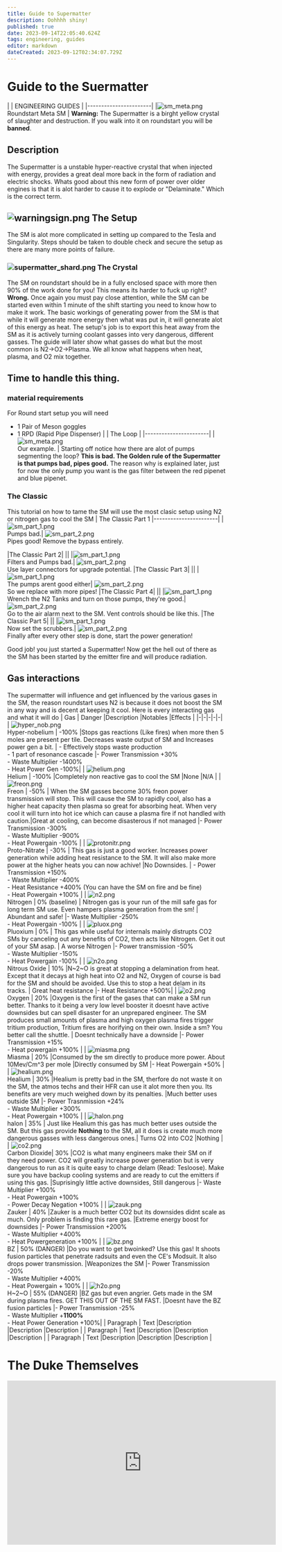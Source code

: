 ```yaml
---
title: Guide to Supermatter
description: Oohhhh shiny!
published: true
date: 2023-09-14T22:05:40.624Z
tags: engineering, guides
editor: markdown
dateCreated: 2023-09-12T02:34:07.729Z
---
```


# Guide to the Suermatter

|                             | ENGINEERING GUIDES                                                                                 |
|-----------------------|
|![sm_meta.png](/jobs/engineering/sm_meta.png) <br>Roundstart Meta SM | **Warning:** The Supermatter is a birght yellow crystal of slaughter and destruction. If you walk into it on roundstart you will be **banned**.

## Description 
The Supermatter is a unstable hyper-reactive crystal that when injected with energy, provides a great deal more back in the form of radiation and electric shocks.
Whats good about this new form of power over older engines is that it is alot harder to cause it to explode or "Delaminate." Which is the correct term.


## ![warningsign.png](/jobs/engineering/warningsign.png) The Setup
The SM is alot more complicated in setting up compared to the Tesla and Singularity. Steps should be taken to double check and secure the setup as there are many more points of failure.
### ![supermatter_shard.png](/jobs/engineering/supermatter_shard.png) The Crystal
The SM on roundstart should be in a fully enclosed space with more then 90% of the work done for you! This means its harder to fuck up right? **Wrong.** Once again you must pay close attention, while the SM can be started even within 1 minute of the shift starting you need to know how to make it work.
The basic workings of generating power from the SM is that while it will generate more energy then what was put in, it will generate alot of this energy as heat. The setup's job is to export this heat away from the SM as it is actively turning coolant gasses into very dangerous, different gasses. The guide will later show what gasses do what but the most common is N2->O2->Plasma. We all know what happens when heat, plasma, and O2 mix together.
## Time to handle this thing.

### material requirements
For Round start setup you will need
- 1 Pair of Meson goggles
- 1 RPD (Rapid Pipe Dispenser)
|                             | The Loop                                                                                 |
|-----------------------|
|![sm_meta.png](/jobs/engineering/sm_meta.png) <br>Our example. | Starting off notice how there are alot of pumps segmenting the loop? **This is bad. The Golden rule of the Supermatter is that pumps bad, pipes good.** The reason why is explained later, just for now the only pump you want is the gas filter between the red pipenet and blue pipenet.

 
### The Classic
This tutorial on how to tame the SM will use the most clasic setup using N2 or nitrogen gas to cool the SM
| The Classic Part 1
|-----------------------|
|![sm_part_1.png](/jobs/engineering/sm_part_1.png) <br> Pumps bad.| ![sm_part_2.png](/jobs/engineering/sm_part_2.png) <br> Pipes good! Remove the bypass entirely. 

 |The Classic Part 2|
||
|![sm_part_1.png](/jobs/engineering/sm_part_3.png) <br> Filters and Pumps bad.| ![sm_part_2.png](/jobs/engineering/sm_part_4.png) <br> Use layer connectors for upgrade potential. 
 |The Classic Part 3|
||
|![sm_part_1.png](/jobs/engineering/sm_part_5.png) <br> The pumps arent good either| ![sm_part_2.png](/jobs/engineering/sm_part_6.png) <br> So we replace with more pipes!
 |The Classic Part 4|
||
|![sm_part_1.png](/jobs/engineering/sm_part_7.png) <br> Wrench the N2 Tanks and turn on those pumps, they're good.| ![sm_part_2.png](/jobs/engineering/sm_part_8.png) <br> Go to the air alarm next to the SM. Vent controls should be like this.
 |The Classic Part 5|
||
|![sm_part_1.png](/jobs/engineering/sm_part_9.png) <br> Now set the scrubbers.| ![sm_part_2.png](/jobs/engineering/sm_part_10.png) <br> Finally after every other step is done, start the power generation!  

Good job! you just started a Supermatter! Now get the hell out of there as the SM has been started by the emitter fire and will produce radiation.

## Gas interactions
The supermatter will influence and get influenced by the various gases in the SM, the reason roundstart uses N2 is because it does not boost the SM in any way and is decent at keeping it cool.
Here is every interacting gas and what it will do
| Gas    | Danger |Description |Notables |Effects |
|-|-|-|-|-|
| ![hyper_nob.png](/jobs/engineering/hyper_nob.png)  <br> Hyper-nobelium   | -100%       |Stops gas reactions (Like fires) when more then 5 moles are present per tile. Decreases waste output of SM and Increases power gen a bit. | - Effectively stops waste production <br> - 1 part of resonance cascade |- Power Transmission +30% <br> - Waste Multiplier -1400% <Br> - Heat Power Gen -100%|
| ![helium.png](/jobs/engineering/helium.png) <br> Helium  | -100%       |Completely non reactive gas to cool the SM |None |N/A |
| ![freon.png](/jobs/engineering/freon.png) <br> Freon  | -50%  | When the SM gasses become 30% freon power transmission will stop. This will cause the SM to rapidly cool, also has a higher heat capacity then plasma so great for absorbing heat. When very cool it will turn into hot ice which can cause a plasma fire if not handled with caution.|Great at cooling, can become disasterous if not managed |- Power Transmission -300% <br> - Waste Multiplier -900% <br> - Heat Powergain -100% |
| ![protonitr.png](/jobs/engineering/protonitr.png) <br> Proto-Nitrate  | -30%        | This gas is just a good worker. Increases power generation while adding heat resistance to the SM. It will also make more power at the higher heats you can now achive! |No Downsides. | - Power Transmission +150% <br> - Waste Multiplier -400% <br> - Heat Resistance +400% (You can have the SM on fire and be fine) <br> - Heat Powergain +100% |
| ![n2.png](/jobs/engineering/n2.png) <br> Nitrogen  | 0% (baseline)        | Nitrogen gas is your run of the mill safe gas for long term SM use. Even hampers plasma generation from the sm! | Abundant and safe! |- Waste Multiplier -250% <br> - Heat Powergain -100% |
| ![pluox.png](/jobs/engineering/pluox.png) <br> Pluoxium | 0%        | This gas while useful for internals mainly distrupts CO2 SMs by canceling out any benefits of CO2, then acts like Nitrogen. Get it out of your SM asap. | A worse Nitrogen |- Power transmission -50% <br> - Waste Multiplier -150% <br> - Heat Powergain -100% |
| ![n2o.png](/jobs/engineering/n2o.png) <br> Nitrous Oxide | 10%        |N~2~O is great at stopping a delamination from heat. Except that it decays at high heat into O2 and N2, Oxygen of course is bad for the SM and should be avoided. Use this to stop a heat delam in its tracks. | Great heat resistance |- Heat Resistance +500%|
| ![o2.png](/jobs/engineering/o2.png) <br> Oxygen  | 20%        |Oxygen is the first of the gases that can make a SM run better. Thanks to it being a very low level booster it doesnt have active downsides but can spell disaster for an unprepared engineer. The SM produces small amounts of plasma and high oxygen plasma fires trigger tritium production, Tritium fires are horifying on their own. Inside a sm? You better call the shuttle. | Doesnt technically have a downside |- Power Transmission +15% <br> - Heat powergain +100% |
| ![miasma.png](/jobs/engineering/miasma.png) <br> Miasma | 20%        |Consumed by the sm directly to produce more power. About 10Mev/Cm^3 per mole |Directly consumed by SM |- Heat Powergain +50% |
| ![healium.png](/jobs/engineering/healium.png) <br> Healium | 30%        |Healium is pretty bad in the SM, therfore do not waste it on the SM, the atmos techs and their HFR can use it alot more then you. Its benefits are very much weighed down by its penalties. |Much better uses outside SM |- Power Trasnmission +24% <br> - Waste Multiplier +300% <br> - Heat Powergain +100% |
| ![halon.png](/jobs/engineering/halon.png) <br> halon  | 35%        | Just like Healium this gas has much better uses outside the SM. But this gas provide **Nothing** to the SM, all it does is create much more dangerous gasses with less dangerous ones.| Turns O2 into CO2 |Nothing |
| ![co2.png](/jobs/engineering/co2.png) <br> Carbon Dioxide| 30%        |CO2 is what many engineers make their SM on if they need power. CO2 will greatly increase power generation but is very dangerous to run as it is quite easy to charge delam (Read: Tesloose). Make sure you have backup cooling systems and are ready to cut the emitters if using this gas. |Suprisingly little active downsides, Still dangerous |- Waste Multiplier +100% <br> - Heat Powergain +100% <br> - Power Decay Negation +100% |
| ![zauk.png](/jobs/engineering/zauk.png) <br> Zauker  | 40%        |Zauker is a much better CO2 but its downsides didnt scale as much. Only problem is finding this rare gas. |Extreme energy boost for downsides |- Power Transmission +200% <br> - Waste Multiplier +400% <br> - Heat Powergeneration +100% |
| ![bz.png](/jobs/engineering/bz.png) <br> BZ | 50%  (DANGER)   |Do you want to get bwoinked? Use this gas! It shoots fusion particles that penetrate radsuits and even the CE's Modsuit. It also drops power transmission. |Weaponizes the SM |- Power Transmission -20% <br> - Waste Multiplier +400% <br> - Heat Powergain + 100% |
| ![h2o.png](/jobs/engineering/h2o.png) <br> H~2~O  | 55% (DANGER)       |BZ gas but even angrier. Gets made in the SM during plasma fires. GET THIS OUT OF THE SM FAST. |Doesnt have the BZ fusion particles |- Power Transmission -25% <br> - Waste Multiplier +**1100%** <br> - Heat Power Generation +100%|
| Paragraph   | Text        |Description |Description |Description |
| Paragraph   | Text        |Description |Description |Description |
| Paragraph   | Text        |Description |Description |Description |
# The Duke Themselves
<iframe src="https://player.twitch.tv/?channel=thedukeofook&parent=wiki.monkestation.com" frameborder="0" allowfullscreen="true" scrolling="no" height="378" width="620"></iframe>